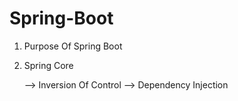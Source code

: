 # Spring-Boot

1. Purpose Of Spring Boot

2. Spring Core
 
    --> Inversion Of Control
    --> Dependency Injection
   
